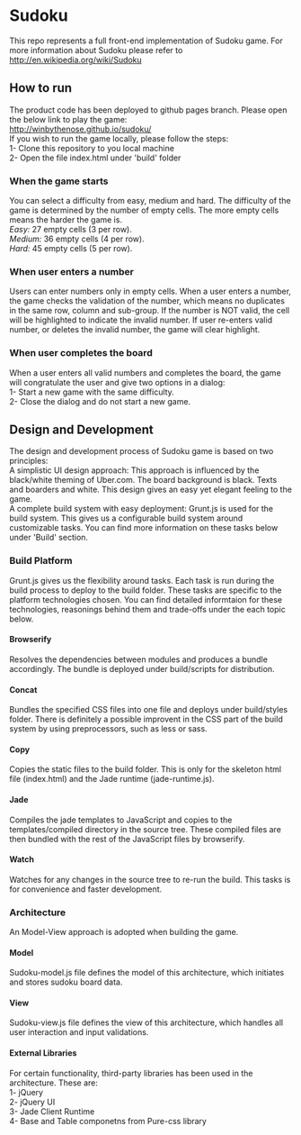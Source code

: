 # Sudoku
This repo represents a full front-end implementation of Sudoku game. For more information about Sudoku please refer to http://en.wikipedia.org/wiki/Sudoku

## How to run
The product code has been deployed to github pages branch. Please open the below link to play the game:  
http://winbythenose.github.io/sudoku/  
If you wish to run the game locally, please follow the steps:  
1- Clone this repository to you local machine  
2- Open the file index.html under 'build' folder  
  
### When the game starts
You can select a difficulty from easy, medium and hard. The difficulty of the game is determined by the number of empty cells. The more empty cells means the harder the game is.  
*Easy:* 27 empty cells (3 per row).  
*Medium:* 36 empty cells (4 per row).  
*Hard:* 45 empty cells (5 per row).  

### When user enters a number
Users can enter numbers only in empty cells. When a user enters a number, the game checks the validation of the number, which means no duplicates in the same row, column and sub-group. If the number is NOT valid, the cell will be highlighted to indicate the invalid number. If user re-enters valid number, or deletes the invalid number, the game will clear highlight.  

### When user completes the board
When a user enters all valid numbers and completes the board, the game will congratulate the user and give two options in a dialog:  
1- Start a new game with the same difficulty.  
2- Close the dialog and do not start a new game.  

## Design and Development
The design and development process of Sudoku game is based on two principles:  
A simplistic UI design approach: This approach is influenced by the black/white theming of Uber.com. The board background is black. Texts and boarders and white. This design gives an easy yet elegant feeling to the game.  
A complete build system with easy deployment: Grunt.js is used for the build system. This gives us a configurable build system around customizable tasks. You can find more information on these tasks below under 'Build' section.

### Build Platform
Grunt.js gives us the flexibility around tasks. Each task is run during the build process to deploy to the build folder. These tasks are specific to the platform technologies chosen. You can find detailed informtaion for these technologies, reasonings behind them and trade-offs under the each topic below.
#### Browserify
Resolves the dependencies between modules and produces a bundle accordingly. The bundle is deployed under build/scripts for distribution.  
#### Concat
Bundles the specified CSS files into one file and deploys under build/styles folder. There is definitely a possible improvent in the CSS part of the build system by using preprocessors, such as less or sass.
#### Copy
Copies the static files to the build folder. This is only for the skeleton html file (index.html) and the Jade runtime (jade-runtime.js).
#### Jade
Compiles the jade templates to JavaScript and copies to the templates/compiled directory in the source tree. These compiled files are then bundled with the rest of the JavaScript files by browserify.
#### Watch
Watches for any changes in the source tree to re-run the build. This tasks is for convenience and faster development.  

### Architecture
An Model-View approach is adopted when building the game.
#### Model
Sudoku-model.js file defines the model of this architecture, which initiates and stores sudoku board data.
#### View
Sudoku-view.js file defines the view of this architecture, which handles all user interaction and input validations.
#### External Libraries
For certain functionality, third-party libraries has been used in the architecture. These are:  
1- jQuery  
2- jQuery UI  
3- Jade Client Runtime  
4- Base and Table componetns from Pure-css library  
